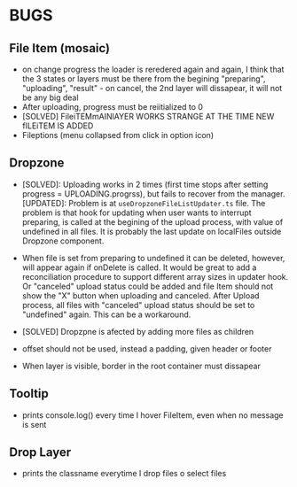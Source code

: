 # BUGS

## File Item (mosaic)

- on change progress the loader is reredered again and again, I think that the 3 states or layers must be there from the begining
  "preparing", "uploading", "result" - on cancel, the 2nd layer will dissapear, it will not be any big deal
- After uploading, progress must be reiitialized to 0
- [SOLVED] FileiTEMmAINlAYER WORKS STRANGE AT THE TIME NEW fILEiTEM IS ADDED
- Fileptions (menu collapsed from click in option icon)

## Dropzone

- [SOLVED]: Uploading works in 2 times (first time stops after setting progress = UPLOADING.progrss), but fails to recover from the manager. [UPDATED]: Problem is at `useDropzoneFileListUpdater.ts` file. The problem is that hook for updating when user wants to interrupt preparing, is called at the begining of the upload process, with value of undefined in all files. It is probably the last update on localFiles outside Dropzone component.

- When file is set from preparing to undefined it can be deleted, however, will appear again if onDelete is called. It would be great to add a reconciliation procedure to support different array sizes in updater hook. Or "canceled" upload status could be added and file Item should not show the "X" button when uploading and canceled. After Upload process, all files with "canceled" upload status should be set to "undefined" again. This can be a workaround.

- [SOLVED] Dropzpne is afected by adding more files as children
- offset should not be used, instead a padding, given header or footer
- When layer is visible, border in the root container must dissapear

## Tooltip

- prints console.log() every time I hover FileItem, even when no message is sent

## Drop Layer

- prints the classname everytime I drop files o select files
